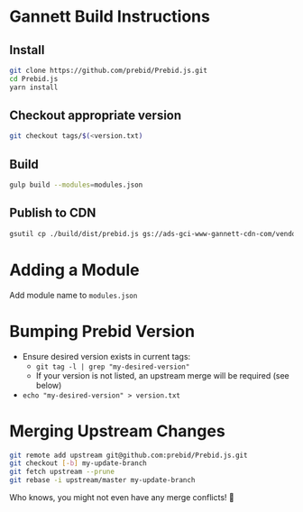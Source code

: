 # Gannett Build Instructions

## Install
```bash
git clone https://github.com/prebid/Prebid.js.git
cd Prebid.js
yarn install
```

## Checkout appropriate version
```bash
git checkout tags/$(<version.txt)
```

## Build
```bash
gulp build --modules=modules.json
```

## Publish to CDN
```bash
gsutil cp ./build/dist/prebid.js gs://ads-gci-www-gannett-cdn-com/vendor/pbjsandwich.min.js
```

# Adding a Module
Add module name to `modules.json`

# Bumping Prebid Version
- Ensure desired version exists in current tags:
    - `git tag -l | grep "my-desired-version"`
    - If your version is not listed, an upstream merge will be required (see below)
- `echo "my-desired-version" > version.txt`

# Merging Upstream Changes
```bash
git remote add upstream git@github.com:prebid/Prebid.js.git
git checkout [-b] my-update-branch
git fetch upstream --prune
git rebase -i upstream/master my-update-branch
```
Who knows, you might not even have any merge conflicts! :crossed_fingers:
